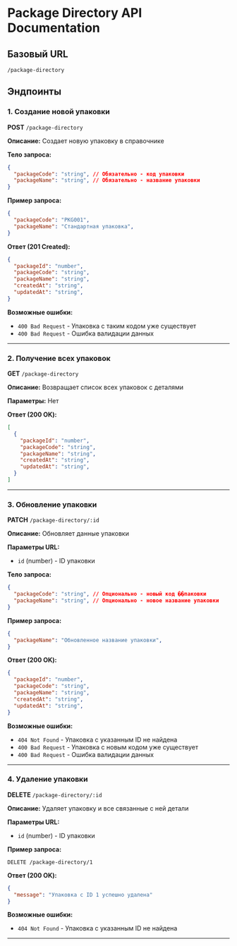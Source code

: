 # Package Directory API Documentation

## Базовый URL
```
/package-directory
```

## Эндпоинты

### 1. Создание новой упаковки
**POST** `/package-directory`

**Описание:** Создает новую упаковку в справочнике

**Тело запроса:**
```json
{
  "packageCode": "string", // Обязательно - код упаковки
  "packageName": "string", // Обязательно - название упаковки
}
```

**Пример запроса:**
```json
{
  "packageCode": "PKG001",
  "packageName": "Стандартная упаковка",
}
```

**Ответ (201 Created):**
```json
{
  "packageId": "number",
  "packageCode": "string",
  "packageName": "string",
  "createdAt": "string",
  "updatedAt": "string",
}
```

**Возможные ошибки:**
- `400 Bad Request` - Упаковка с таким кодом уже существует
- `400 Bad Request` - Ошибка валидации данных

---

### 2. Получение всех упаковок
**GET** `/package-directory`

**Описание:** Возвращает список всех упаковок с деталями

**Параметры:** Нет

**Ответ (200 OK):**
```json
[
  {
    "packageId": "number",
    "packageCode": "string",
    "packageName": "string",
    "createdAt": "string",
    "updatedAt": "string",
  }
]
```

---

### 3. Обновление упаковки
**PATCH** `/package-directory/:id`

**Описание:** Обновляет данные упаковки

**Параметры URL:**
- `id` (number) - ID упаковки

**Тело запроса:**
```json
{
  "packageCode": "string", // Опционально - новый код ��паковки
  "packageName": "string", // Опционально - новое название упаковки
}
```

**Пример запроса:**
```json
{
  "packageName": "Обновленное название упаковки",
}
```

**Ответ (200 OK):**
```json
{
  "packageId": "number",
  "packageCode": "string",
  "packageName": "string",
  "createdAt": "string",
  "updatedAt": "string",
}
```

**Возможные ошибки:**
- `404 Not Found` - Упаковка с указанным ID не найдена
- `400 Bad Request` - Упаковка с новым кодом уже существует
- `400 Bad Request` - Ошибка валидации данных

---

### 4. Удаление упаковки
**DELETE** `/package-directory/:id`

**Описание:** Удаляет упаковку и все связанные с ней детали

**Параметры URL:**
- `id` (number) - ID упаковки

**Пример запроса:**
```
DELETE /package-directory/1
```

**Ответ (200 OK):**
```json
{
  "message": "Упаковка с ID 1 успешно удалена"
}
```

**Возможные ошибки:**
- `404 Not Found` - Упаковка с указанным ID не найдена

---
 